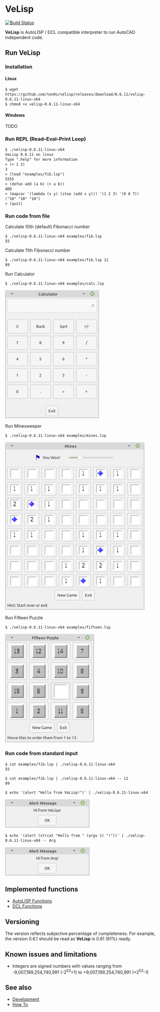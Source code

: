 # VeLisp

[![Build Status](https://travis-ci.com/ten0s/velisp.svg?branch=master)](https://travis-ci.com/ten0s/velisp)

**VeLisp** is AutoLISP / DCL compatible interpreter to run AutoCAD independent code.

## Run **VeLisp**

### Installation

#### Linux

```
$ wget https://github.com/ten0s/velisp/releases/download/0.6.11/velisp-0.6.11-linux-x64
$ chmod +x velisp-0.6.11-linux-x64
```

#### Windows

TODO

### Run REPL (Read–Eval–Print Loop)

```
$ ./velisp-0.6.11-linux-x64
VeLisp 0.6.11 on linux
Type ".help" for more information
> (+ 1 2)
3
> (load "examples/fib.lsp")
5555
> (defun add (a b) (+ a b))
ADD
> (mapcar '(lambda (x y) (itoa (add x y))) '(1 2 3) '(9 8 7))
("10" "10" "10")
> (quit)
```

### Run code from file

Calculate 10th (default) Fibonacci number

```
$ ./velisp-0.6.11-linux-x64 examples/fib.lsp
55
```

Calculate 11th Fibonacci number

```
$ ./velisp-0.6.11-linux-x64 examples/fib.lsp 11
89
```

Run Calculator

```
$ ./velisp-0.6.11-linux-x64 examples/calc.lsp
```

![App Calc Image](/images/app-calc.png)

Run Minesweeper

```
$ ./velisp-0.6.11-linux-x64 examples/mines.lsp
```

![App Mines Image](/images/app-mines.png)

Run Fifteen Puzzle

```
$ ./velisp-0.6.11-linux-x64 examples/fifteen.lsp
```

![App Fifteen Image](/images/app-fifteen.png)

### Run code from standard input

```
$ cat examples/fib.lsp | ./velisp-0.6.11-linux-x64
55
```

```
$ cat examples/fib.lsp | ./velisp-0.6.11-linux-x64 -- 11
89
```

```
$ echo '(alert "Hello from VeLisp!")' | ./velisp-0.6.11-linux-x64
```

![Alert Hello From VeLisp Image](/images/alert-hello-velisp.png)

```
$ echo '(alert (strcat "Hello from " (argv 1) "!"))' | ./velisp-0.6.11-linux-x64 -- Arg
```

![Alert Hello From Arg Image](/images/alert-hello-arg.png)

## Implemented functions

* [AutoLISP Functions](/AutoLISP-Functions.md)
* [DCL Functions](DCL-Functions.md)

## Versioning

The version reflects subjective percentage of completeness.
For example, the version 0.6.1 should be read as **VeLisp** is 0.61 (61%) ready.

## Known issues and limitations

* Integers are signed numbers with values ranging from -9,007,199,254,740,991 (-2<sup>53</sup>+1) to +9,007,199,254,740,991 (+2<sup>53</sup>-1)

## See also

* [Development](/DEVEL.md)
* [How To](/HOWTO.md)
